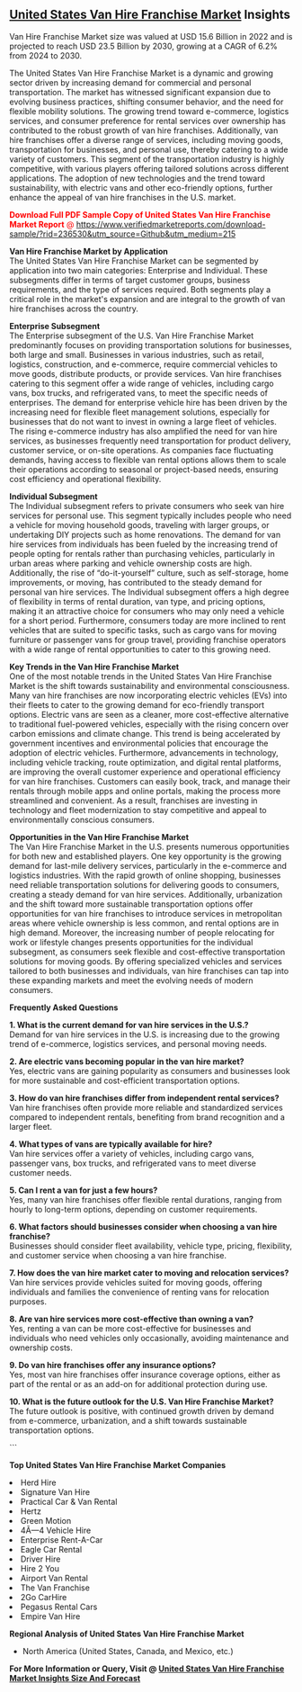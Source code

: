 <h2><a href="https://www.verifiedmarketreports.com/download-sample/?rid=236530&amp;utm_source=Github&amp;utm_medium=215" target="_blank">United States Van Hire Franchise Market</a> Insights</h2><p>Van Hire Franchise Market size was valued at USD 15.6 Billion in 2022 and is projected to reach USD 23.5 Billion by 2030, growing at a CAGR of 6.2% from 2024 to 2030.</p><p><p>The United States Van Hire Franchise Market is a dynamic and growing sector driven by increasing demand for commercial and personal transportation. The market has witnessed significant expansion due to evolving business practices, shifting consumer behavior, and the need for flexible mobility solutions. The growing trend toward e-commerce, logistics services, and consumer preference for rental services over ownership has contributed to the robust growth of van hire franchises. Additionally, van hire franchises offer a diverse range of services, including moving goods, transportation for businesses, and personal use, thereby catering to a wide variety of customers. This segment of the transportation industry is highly competitive, with various players offering tailored solutions across different applications. The adoption of new technologies and the trend toward sustainability, with electric vans and other eco-friendly options, further enhance the appeal of van hire franchises in the U.S. market. <p><span class=""><span style="color: #ff0000;"><strong>Download Full PDF Sample Copy of United States Van Hire Franchise Market Report</strong> @ </span><a href="https://www.verifiedmarketreports.com/download-sample/?rid=236530&amp;utm_source=Github&amp;utm_medium=215" target="_blank">https://www.verifiedmarketreports.com/download-sample/?rid=236530&amp;utm_source=Github&amp;utm_medium=215</a></span></p></p><p><strong>Van Hire Franchise Market by Application</strong><br>The United States Van Hire Franchise Market can be segmented by application into two main categories: Enterprise and Individual. These subsegments differ in terms of target customer groups, business requirements, and the type of services required. Both segments play a critical role in the market's expansion and are integral to the growth of van hire franchises across the country.</p><p><strong>Enterprise Subsegment</strong><br>The Enterprise subsegment of the U.S. Van Hire Franchise Market predominantly focuses on providing transportation solutions for businesses, both large and small. Businesses in various industries, such as retail, logistics, construction, and e-commerce, require commercial vehicles to move goods, distribute products, or provide services. Van hire franchises catering to this segment offer a wide range of vehicles, including cargo vans, box trucks, and refrigerated vans, to meet the specific needs of enterprises. The demand for enterprise vehicle hire has been driven by the increasing need for flexible fleet management solutions, especially for businesses that do not want to invest in owning a large fleet of vehicles. The rising e-commerce industry has also amplified the need for van hire services, as businesses frequently need transportation for product delivery, customer service, or on-site operations. As companies face fluctuating demands, having access to flexible van rental options allows them to scale their operations according to seasonal or project-based needs, ensuring cost efficiency and operational flexibility.</p><p><strong>Individual Subsegment</strong><br>The Individual subsegment refers to private consumers who seek van hire services for personal use. This segment typically includes people who need a vehicle for moving household goods, traveling with larger groups, or undertaking DIY projects such as home renovations. The demand for van hire services from individuals has been fueled by the increasing trend of people opting for rentals rather than purchasing vehicles, particularly in urban areas where parking and vehicle ownership costs are high. Additionally, the rise of “do-it-yourself” culture, such as self-storage, home improvements, or moving, has contributed to the steady demand for personal van hire services. The Individual subsegment offers a high degree of flexibility in terms of rental duration, van type, and pricing options, making it an attractive choice for consumers who may only need a vehicle for a short period. Furthermore, consumers today are more inclined to rent vehicles that are suited to specific tasks, such as cargo vans for moving furniture or passenger vans for group travel, providing franchise operators with a wide range of rental opportunities to cater to this growing need.</p><p><strong>Key Trends in the Van Hire Franchise Market</strong><br>One of the most notable trends in the United States Van Hire Franchise Market is the shift towards sustainability and environmental consciousness. Many van hire franchises are now incorporating electric vehicles (EVs) into their fleets to cater to the growing demand for eco-friendly transport options. Electric vans are seen as a cleaner, more cost-effective alternative to traditional fuel-powered vehicles, especially with the rising concern over carbon emissions and climate change. This trend is being accelerated by government incentives and environmental policies that encourage the adoption of electric vehicles. Furthermore, advancements in technology, including vehicle tracking, route optimization, and digital rental platforms, are improving the overall customer experience and operational efficiency for van hire franchises. Customers can easily book, track, and manage their rentals through mobile apps and online portals, making the process more streamlined and convenient. As a result, franchises are investing in technology and fleet modernization to stay competitive and appeal to environmentally conscious consumers.</p><p><strong>Opportunities in the Van Hire Franchise Market</strong><br>The Van Hire Franchise Market in the U.S. presents numerous opportunities for both new and established players. One key opportunity is the growing demand for last-mile delivery services, particularly in the e-commerce and logistics industries. With the rapid growth of online shopping, businesses need reliable transportation solutions for delivering goods to consumers, creating a steady demand for van hire services. Additionally, urbanization and the shift toward more sustainable transportation options offer opportunities for van hire franchises to introduce services in metropolitan areas where vehicle ownership is less common, and rental options are in high demand. Moreover, the increasing number of people relocating for work or lifestyle changes presents opportunities for the individual subsegment, as consumers seek flexible and cost-effective transportation solutions for moving goods. By offering specialized vehicles and services tailored to both businesses and individuals, van hire franchises can tap into these expanding markets and meet the evolving needs of modern consumers.</p><p><strong>Frequently Asked Questions</strong></p><p><strong>1. What is the current demand for van hire services in the U.S.?</strong><br>Demand for van hire services in the U.S. is increasing due to the growing trend of e-commerce, logistics services, and personal moving needs.</p><p><strong>2. Are electric vans becoming popular in the van hire market?</strong><br>Yes, electric vans are gaining popularity as consumers and businesses look for more sustainable and cost-efficient transportation options.</p><p><strong>3. How do van hire franchises differ from independent rental services?</strong><br>Van hire franchises often provide more reliable and standardized services compared to independent rentals, benefiting from brand recognition and a larger fleet.</p><p><strong>4. What types of vans are typically available for hire?</strong><br>Van hire services offer a variety of vehicles, including cargo vans, passenger vans, box trucks, and refrigerated vans to meet diverse customer needs.</p><p><strong>5. Can I rent a van for just a few hours?</strong><br>Yes, many van hire franchises offer flexible rental durations, ranging from hourly to long-term options, depending on customer requirements.</p><p><strong>6. What factors should businesses consider when choosing a van hire franchise?</strong><br>Businesses should consider fleet availability, vehicle type, pricing, flexibility, and customer service when choosing a van hire franchise.</p><p><strong>7. How does the van hire market cater to moving and relocation services?</strong><br>Van hire services provide vehicles suited for moving goods, offering individuals and families the convenience of renting vans for relocation purposes.</p><p><strong>8. Are van hire services more cost-effective than owning a van?</strong><br>Yes, renting a van can be more cost-effective for businesses and individuals who need vehicles only occasionally, avoiding maintenance and ownership costs.</p><p><strong>9. Do van hire franchises offer any insurance options?</strong><br>Yes, most van hire franchises offer insurance coverage options, either as part of the rental or as an add-on for additional protection during use.</p><p><strong>10. What is the future outlook for the U.S. Van Hire Franchise Market?</strong><br>The future outlook is positive, with continued growth driven by demand from e-commerce, urbanization, and a shift towards sustainable transportation options.</p>```</p><p><strong>Top United States Van Hire Franchise Market Companies</strong></p><div data-test-id=""><p><li>Herd Hire</li><li> Signature Van Hire</li><li> Practical Car & Van Rental</li><li> Hertz</li><li> Green Motion</li><li> 4Ã—4 Vehicle Hire</li><li> Enterprise Rent-A-Car</li><li> Eagle Car Rental</li><li> Driver Hire</li><li> Hire 2 You</li><li> Airport Van Rental</li><li> The Van Franchise</li><li> 2Go CarHire</li><li> Pegasus Rental Cars</li><li> Empire Van Hire</li></p><div><strong>Regional Analysis of&nbsp;United States Van Hire Franchise Market</strong></div><ul><li dir="ltr"><p dir="ltr">North America&nbsp;(United States, Canada, and Mexico, etc.)</p></li></ul><p><strong>For More Information or Query, Visit @&nbsp;</strong><strong><a href="https://www.verifiedmarketreports.com/product/van-hire-franchise-market/?utm_source=Github&amp;utm_medium=215" target="_blank">United States Van Hire Franchise Market Insights Size And Forecast</a></strong></p></div>
